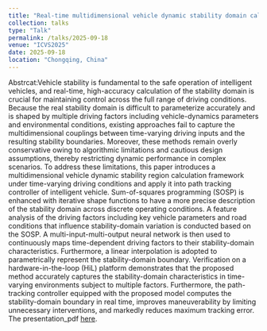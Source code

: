 ```yaml
---
title: "Real-time multidimensional vehicle dynamic stability domain calculation and its application in intelligent vehicles"
collection: talks
type: "Talk"
permalink: /talks/2025-09-18
venue: "ICVS2025"
date: 2025-09-18
location: "Chongqing, China"
---
```

Abstrcat:Vehicle stability is fundamental to the safe operation of intelligent vehicles, and real-time, high-accuracy calculation of the stability domain is crucial for maintaining control across the full range of driving conditions. Because the real stability domain is difficult to parameterize accurately and is shaped by multiple driving factors including vehicle-dynamics parameters and environmental conditions, existing approaches fail to capture the multidimensional couplings between time-varying driving inputs and the resulting stability boundaries. Moreover, these methods remain overly conservative owing to algorithmic limitations and cautious design assumptions, thereby restricting dynamic performance in complex scenarios. To address these limitations, this paper introduces a multidimensional vehicle dynamic stability region calculation framework under time-varying driving conditions and apply it into path tracking controller of intelligent vehicle. Sum-of-squares programming (SOSP) is enhanced with iterative shape functions to have a more precise description of the stability domain across discrete operating conditions. A feature analysis of the driving factors including key vehicle parameters and road conditions that influence stability-domain variation is conducted based on the SOSP. A multi-input-multi-output neural network is then used to continuously maps time-dependent driving factors to their stability-domain characteristics. Furthermore, a linear interpolation is adopted to parametrically represent the stability-domain boundary. Verification on a hardware-in-the-loop (HiL) platform demonstrates that the proposed method accurately captures the stability-domain characteristics in time-varying environments subject to multiple factors. Furthermore, the path-tracking controller equipped with the proposed model computes the stability-domain boundary in real time, improves maneuverability by limiting unnecessary interventions, and markedly reduces maximum tracking error.
The presentation_pdf [here](https://leowang1820.github.io/files/CV_CWangV3.pdf).

